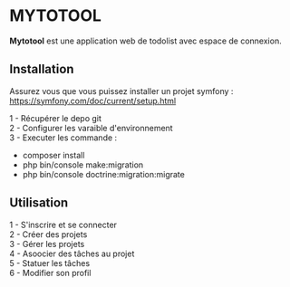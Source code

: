 # MYTOTOOL

**Mytotool** est une application web de todolist avec espace de connexion.

## Installation

Assurez vous que vous puissez installer un projet symfony : https://symfony.com/doc/current/setup.html

1 - Récupérer le depo git  
2 - Configurer les varaible d'environnement  
3 - Executer les commande :  
- composer install  
- php bin/console make:migration  
- php bin/console doctrine:migration:migrate  

## Utilisation 

1 - S'inscrire et se connecter   
2 - Créer des projets  
3 - Gérer les projets  
4 - Asoocier des tâches au projet   
5 - Statuer les tâches  
6 - Modifier son profil   
